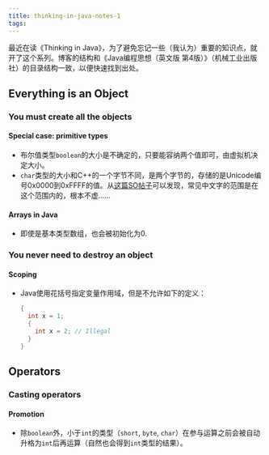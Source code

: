 ```yaml
---
title: thinking-in-java-notes-1
tags:
---
```


最近在读《Thinking in Java》，为了避免忘记一些（我认为）重要的知识点，就开了这个系列。博客的结构和《Java编程思想（英文版 第4版）》（机械工业出版社）的目录结构一致，以便快速找到出处。

## Everything is an Object

### You must create all the objects

#### Special case: primitive types

*  布尔值类型`boolean`的大小是不确定的，只要能容纳两个值即可，由虚拟机决定大小。
*  `char`类型的大小和C++的一个字节不同，是两个字节的，存储的是Unicode编号0x0000到0xFFFF的值。从[这篇SO帖子](https://stackoverflow.com/questions/1366068/whats-the-complete-range-for-chinese-characters-in-unicode)可以发现，常见中文字的范围是在这个范围内的，根本不虚……

#### Arrays in Java

*  即使是基本类型数组，也会被初始化为0.


### You never need to destroy an object

#### Scoping

*  Java使用花括号指定变量作用域，但是不允许如下的定义：

   ```java
   {
     int x = 1;
     {
       int x = 2; // Illegal
     }
   }
   ```

## Operators

### Casting operators

#### Promotion

*  除`boolean`外，小于`int`的类型（`short`, `byte`, `char`）在参与运算之前会被自动升格为`int`后再运算（自然也会得到`int`类型的结果）。